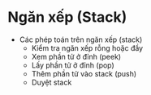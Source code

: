 # Ngăn xếp (Stack)
* Các phép toán trên ngăn xếp (stack)
  * Kiểm tra ngăn xếp rỗng hoặc đầy
  * Xem phần tử ở đỉnh (peek)
  * Lấy phần tử ở đỉnh (pop)
  * Thêm phần tử vào stack (push)
  * Duyệt stack 
